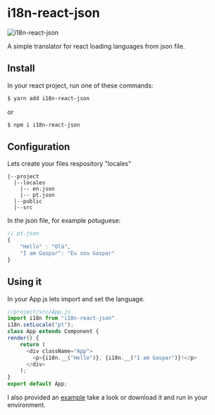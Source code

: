 # i18n-react-json

![i18n-react-json](https://user-images.githubusercontent.com/390818/47250702-4bae5f80-d3f4-11e8-8ce8-de33556b3a53.gif)

A simple translator for react loading languages from json file.

## Install

In your react project, run one of these commands:

```sh
$ yarn add i18n-react-json
```

or

```sh
$ npm i i18n-react-json
```

## Configuration

Lets create your files respository "locales"

```
|--project
  |--locales
    |-- en.json
    |-- pt.json
  |--public
  |--src
```

In the json file, for example potuguese:

```js
// pt.json
{
    "Hello" : "Olá",
    "I am Gaspar": "Eu sou Gaspar"
}
```

## Using it

In your App.js lets import and set the language.

```js
//project/src/App.js
import i18n from "i18n-react-json"
i18n.setLocale("pt");
class App extends Component {
render() {
    return (
      <div className="App">
        <p>{i18n.__("Hello")}, {i18n.__("I am Gaspar")}!</p>
      </div>
    );
}
export default App;
```

I also provided an [example](https://github.com/gasparteixeira/i18n-react-json/tree/master/example) take a look or download it and run in your environment.
